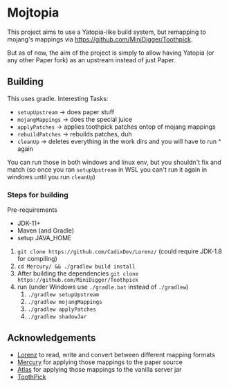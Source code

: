# Mojtopia

This project aims to use a Yatopia-like build system, but remapping to mojang's mappings via https://github.com/MiniDigger/Toothpick.

But as of now, the aim of the project is simply to allow having Yatopia (or any other Paper fork) as an upstream instead of just Paper.

## Building

This uses gradle. Interesting Tasks:
* `setupUpstream` -> does paper stuff
* `mojangMappings` -> does the special juice
* `applyPatches` -> applies toothpick patches ontop of mojang mappings
* `rebuildPatches` -> rebuilds patches, duh
* `cleanUp` -> deletes everything in the work dirs and you will have to run ^ again

You can run those in both windows and linux env, but you shouldn't fix and match (so once you ran `setupUpstream` in WSL you can't run it again in windows until you run `cleanUp`)

### Steps for building

Pre-requirements
- JDK-11+
- Maven (and Gradle)
- setup JAVA_HOME

1. `git clone https://github.com/CadixDev/Lorenz/` (could require JDK-1.8 for compiling)
2. `cd Mercury/ && ./gradlew build install`
3. After building the dependencies `git clone https://github.com/MiniDigger/Toothpick`
4. run (under Windows use `./gradle.bat` instead of `./gradlew`) 
    1. `./gradlew setupUpstream`
    2. `./gradlew mojangMappings`
    3. `./gradlew applyPatches`
    4. `./gradlew shadowJar`

## Acknowledgements
 * [Lorenz](https://github.com/CadixDev/Lorenz) to read, write and convert between different mapping formats
 * [Mercury](https://github.com/CadixDev/Mercury) for applying those mappings to the paper source
 * [Atlas](https://github.com/CadixDev/Atlas) for applying those mappings to the vanilla server jar
 * [ToothPick](https://github.com/MiniDigger/Toothpick)